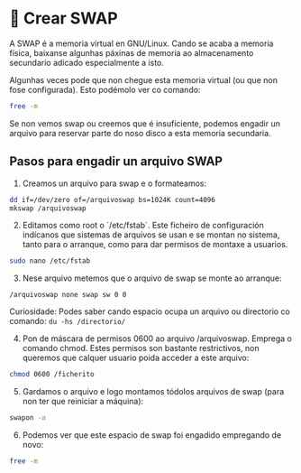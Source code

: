 # 🧠 Crear SWAP

A SWAP é a memoria virtual en GNU/Linux. Cando se acaba a memoria física, baixanse algunhas páxinas de memoria ao almacenamento secundario adicado especialmente a isto.

Algunhas veces pode que non chegue esta memoria virtual (ou que non fose configurada). Esto podémolo ver co comando:

``` bash
free -m
```

Se non vemos swap ou creemos que é insuficiente, podemos engadir un arquivo para reservar parte do noso disco a esta memoria secundaria.

## Pasos para engadir un arquivo SWAP

1. Creamos un arquivo para swap e o formateamos:

``` bash
dd if=/dev/zero of=/arquivoswap bs=1024K count=4096
mkswap /arquivoswap
```

2. Editamos como root o ´/etc/fstab´. Este ficheiro de configuración indícanos que sistemas de arquivos se usan e se montan no sistema, tanto para o arranque, como para dar permisos de montaxe a usuarios.

``` bash
sudo nano /etc/fstab
```

3. Nese arquivo metemos que o arquivo de swap se monte ao arranque:

```
/arquivoswap none swap sw 0 0
```

Curiosidade: Podes saber cando espacio ocupa un arquivo ou directorio co comando: `du -hs /directorio/`

4. Pon de máscara de permisos 0600 ao arquivo /arquivoswap. Emprega o comando chmod. Estes permisos son bastante restrictivos, non queremos que calquer usuario poida acceder a este arquivo:

``` bash
chmod 0600 /ficherito
```

5. Gardamos o arquivo e logo montamos tódolos arquivos de swap (para non ter que reiniciar a máquina):

``` bash
swapon -a
```

6. Podemos ver que este espacio de swap foi engadido empregando de novo:

``` bash
free -m
```
